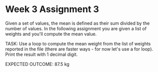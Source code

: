 # Week 3 Assignment 3

Given a set of values, the mean is defined as their sum divided by the number of values. In the following assignment you are given a list of weights and you'll compute the mean value.

TASK: Use a loop to compute the mean weight from the list of weights reported in the file (there are faster ways - for now let's use a for loop). Print the result with 1 decimal digit.   

EXPECTED OUTCOME: 87.5 kg  
